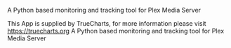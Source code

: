 A Python based monitoring and tracking tool for Plex Media Server

This App is supplied by TrueCharts, for more information please visit https://truecharts.org
A Python based monitoring and tracking tool for Plex Media Server
